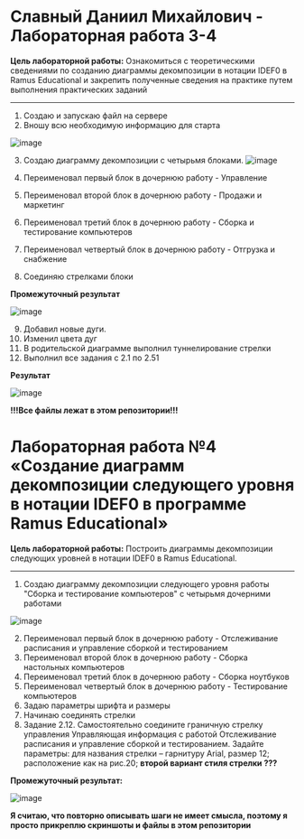 # Славный Даниил Михайлович - Лабораторная работа 3-4

**Цель лабораторной работы:** 
Ознакомиться с теоретическими сведениями по созданию диаграммы декомпозиции в нотации IDEF0 в Ramus Educational и закрепить полученные сведения на практике путем выполнения практических заданий

****

1. Создаю и запускаю файл на сервере
2. Вношу всю необходимую информацию для старта

![image](https://github.com/user-attachments/assets/25d6d5d1-c799-491b-8c29-a1771477e448)

3. Создаю диаграмму декомпозиции с четырьмя блоками.
![image](https://github.com/user-attachments/assets/81f73ca1-26ec-4b51-821d-42aa9d26e41b)

4. Переименовал первый блок в дочернюю работу - Управление
5. Переименовал второй блок в дочернюю работу - Продажи и маркетинг
6. Переименовал третий блок в дочернюю работу - Сборка и тестирование компьютеров
7. Переименовал четвертый блок в дочернюю работу - Отгрузка и снабжение
8. Соединяю стрелками блоки

**Промежуточный результат**

![image](https://github.com/user-attachments/assets/a9b723b6-3bf2-4c46-8b28-a3106adcc42b)

9. Добавил новые дуги.
10. Изменил цвета дуг
11. В родительской диаграмме выполнил туннелирование стрелки
12. Выполнил все задания с 2.1 по 2.51

**Результат**

![image](https://github.com/user-attachments/assets/7093d3c0-5697-4a67-b927-0f1a0f00f341)

**!!!Все файлы лежат в этом репозитории!!!**

# Лабораторная работа №4 «Создание диаграмм декомпозиции следующего уровня в нотации IDEF0 в программе Ramus Educational»

**Цель лабораторной работы:**
Построить диаграммы декомпозиции следующих уровней в нотации IDEF0 в Ramus Educational.

****

1. Создаю диаграмму декомпозиции следующего уровня работы "Сборка и тестирование компьютеров" с четырьмя дочерними работами

![image](https://github.com/user-attachments/assets/8f72cd9a-e3c0-4c2b-979f-8f9ea7211e25)

2. Переименовал первый блок в дочернюю работу - Отслеживание расписания и управление сборкой и тестированием
3. Переименовал второй блок в дочернюю работу - Сборка настольных компьютеров
4. Переименовал третий блок в дочернюю работу - Сборка ноутбуков
5. Переименовал четвертый блок в дочернюю работу - Тестирование компьютеров
6. Задаю параметры шрифта и размеры
7. Начинаю соединять стрелки
8. Задание 2.12. Самостоятельно соедините граничную стрелку управления Управляющая информация с работой Отслеживание расписания и управление сборкой и тестированием. Задайте параметры: для названия стрелки – гарнитуру Arial, размер 12; расположение как на рис.20; **второй вариант стиля стрелки ???**

**Промежуточный результат:**

![image](https://github.com/user-attachments/assets/366dfd3e-d6cd-497e-a88a-85ac12a7aa8f)

**Я считаю, что повторно описывать шаги не имеет смысла, поэтому я просто прикреплю скриншоты и файлы в этом репозитории**
